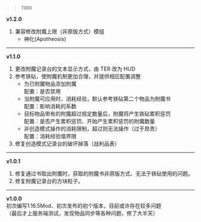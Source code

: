 > `TODO`    

**v1.2.0**  
1. 兼容修改附魔上限（非原版方式）模组
    - 神化(Apotheosis)  

---

**v1.1.0**  
1. 更改附魔记录台的文本显示方式，由 TER 改为 HUD
2. 参考铁砧，使附魔机制更加合理，并提供相应配置调整
    - 为已附魔物品添加附魔  
    配置：是否禁用
    - 当附魔可应用时，消耗经验，默认参考铁砧第二个物品为附魔书  
    配置：影响消耗的系数
    - 目标物品带有的附魔超过规定数量后，附魔将产生铁砧累积惩罚  
    配置：是否产生累积惩罚、开始产生累积惩罚的附魔数量
    - 非创造模式操作的消耗限制，超过则无法操作（过于昂贵）  
    配置：消耗经验值界限  
3. 修复创造模式记录台的破坏掉落（战利品表）  

---

**v1.0.1**
1. 修复通过书取出附魔时，获取的附魔书非原版方式、无法于铁砧使用的问题。
2. 修复附魔记录台的方块粒子。

---

**v1.0.0**  
初次编写1.16.5Mod、初次发布的初个版本，目前或许存在较多问题  
（最后才上服务端测试，发现物品同步等各种问题，修了大半天）  
